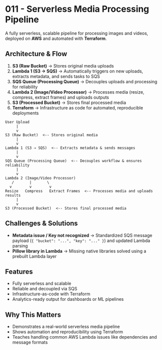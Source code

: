 # 011 - Serverless Media Processing Pipeline

A fully serverless, scalable pipeline for processing images and videos, deployed on **AWS** and automated with **Terraform**.

## Architecture & Flow

1. **S3 (Raw Bucket)** → Stores original media uploads
2. **Lambda 1 (S3 → SQS)** → Automatically triggers on new uploads, extracts metadata, and sends tasks to SQS
3. **SQS Queue (Processing Queue)** → Decouples uploads and processing for reliability
4. **Lambda 2 (Image/Video Processor)** → Processes media (resize, compress, extract frames) and uploads outputs
5. **S3 (Processed Bucket)** → Stores final processed media
6. **Terraform** → Infrastructure as code for automated, reproducible deployments

```aiignore
User Upload
     |
     v
S3 (Raw Bucket)  <-- Stores original media
     |
     v
Lambda 1 (S3 → SQS)  <-- Extracts metadata & sends messages
     |
     v
SQS Queue (Processing Queue)  <-- Decouples workflow & ensures reliability
     |
     v
Lambda 2 (Image/Video Processor)  
   /       |       \
  v        v        v
Resize   Compress   Extract Frames  <-- Processes media and uploads results
     |
     v
S3 (Processed Bucket)  <-- Stores final processed media

```

## Challenges & Solutions

* **Metadata issue / Key not recognized** → Standardized SQS message payload (`{ "bucket": "...", "key": "..." }`) and updated Lambda parsing
* **Pillow library in Lambda** → Missing native libraries solved using a prebuilt Lambda layer

## Features

* Fully serverless and scalable
* Reliable and decoupled via SQS
* Infrastructure-as-code with Terraform
* Analytics-ready output for dashboards or ML pipelines

## Why This Matters

* Demonstrates a real-world serverless media pipeline
* Shows automation and reproducibility using Terraform
* Teaches handling common AWS Lambda issues like dependencies and message formats
